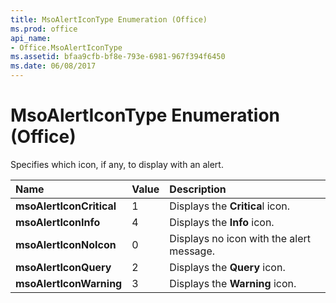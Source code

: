 ```yaml
---
title: MsoAlertIconType Enumeration (Office)
ms.prod: office
api_name:
- Office.MsoAlertIconType
ms.assetid: bfaa9cfb-bf8e-793e-6981-967f394f6450
ms.date: 06/08/2017
---
```



# MsoAlertIconType Enumeration (Office)

Specifies which icon, if any, to display with an alert. 



|**Name**|**Value**|**Description**|
|:-----|:-----|:-----|
|**msoAlertIconCritical**|1|Displays the  **Critica**l icon.|
|**msoAlertIconInfo**|4|Displays the  **Info** icon.|
|**msoAlertIconNoIcon**|0|Displays no icon with the alert message.|
|**msoAlertIconQuery**|2|Displays the  **Query** icon.|
|**msoAlertIconWarning**|3|Displays the  **Warning** icon.|

